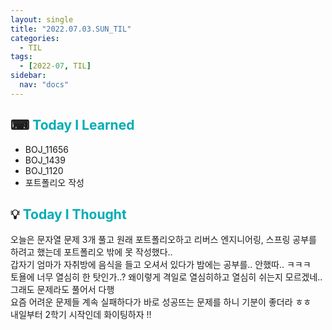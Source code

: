 ```yaml
---
layout: single
title: "2022.07.03.SUN_TIL"
categories:
  - TIL
tags:
  - [2022-07, TIL]
sidebar:
  nav: "docs"
---
```


## ⌨ <a style="color:#00adb5">Today I Learned</a>

- BOJ_11656
- BOJ_1439
- BOJ_1120
- 포트폴리오 작성

## 💡 <a style="color:#00adb5">Today I Thought</a>

오늘은 문자열 문제 3개 풀고 원래 포트폴리오하고 리버스 엔지니어링, 스프링 공부를 하려고 했는데 포트폴리오 밖에 못 작성했다..<br>
갑자기 엄마가 자취방에 음식을 들고 오셔서 있다가 밤에는 공부를.. 안했따.. ㅋㅋㅋ<br>
토욜에 너무 열심히 한 탓인가..? 왜이렇게 격일로 열심히하고 열심히 쉬는지 모르겠네.. 그래도 문제라도 풀어서 다행<br>
요즘 어려운 문제들 계속 실패하다가 바로 성공뜨는 문제를 하니 기분이 좋더라 ㅎㅎ<br>
내일부터 2학기 시작인데 화이팅하자 !!
